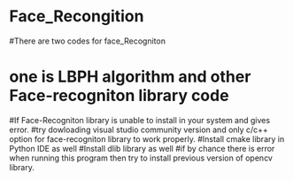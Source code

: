 # Face_Recongition
#There are two codes for face_Recogniton
# one is LBPH algorithm and other Face-recogniton library code
#If Face-Recogniton library is unable to install in your system and gives error.
#try dowloading visual studio community version and only c/c++ option for face-recogniton library to work properly.
#Install cmake library in Python IDE as well
#Install dlib library as well
#if by chance there is error when running this program then try to install previous version of opencv library.
